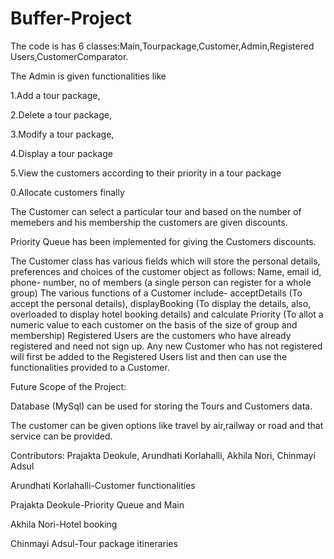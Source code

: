 # Buffer-Project
The code is has 6 classes:Main,Tourpackage,Customer,Admin,Registered Users,CustomerComparator.

The Admin is given functionalities like

1.Add a tour package,

2.Delete a tour package,

3.Modify a tour package,

4.Display a tour package

5.View the customers according to their priority in a tour package

0.Allocate customers finally

The Customer can select a particular tour and based on the number of memebers and his membership the customers are given discounts.

Priority Queue has been implemented for giving the Customers discounts.



The Customer class has various fields which will store the personal details, preferences and choices of the customer object as follows:  Name, email id, phone- number, no of members (a single person can register for a whole group)
The various functions of a Customer include- acceptDetails (To accept the personal details), displayBooking (To display the details, also, overloaded to display hotel booking details) and calculate Priority (To allot a numeric value to each customer on the basis of the size of group and membership)
Registered Users are the customers who have already registered and need not sign up. Any new Customer who has not registered will first be added to the Registered Users list and then can use the functionalities provided to a Customer.
 















































Future Scope of the Project:

Database (MySql) can be used for storing the Tours and Customers data.

The customer can be given options like travel by air,railway or road and that service can be provided.









Contributors:
Prajakta Deokule, Arundhati Korlahalli, Akhila Nori, Chinmayi Adsul



Arundhati Korlahalli-Customer functionalities 

Prajakta Deokule-Priority Queue and Main

Akhila Nori-Hotel booking 

Chinmayi Adsul-Tour package itineraries
